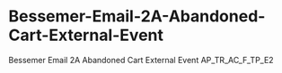 # Bessemer-Email-2A-Abandoned-Cart-External-Event
Bessemer Email 2A Abandoned Cart External Event  AP_TR_AC_F_TP_E2
